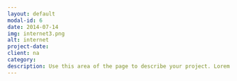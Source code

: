 ```yaml
---
layout: default
modal-id: 6
date: 2014-07-14
img: internet3.png
alt: internet
project-date: 
client: na
category: 
description: Use this area of the page to describe your project. Lorem ipsum dolor sit amet, consectetur adipisicing elit. Mollitia neque assumenda ipsam nihil, molestias magnam, recusandae quos quis inventore quisquam velit asperiores, vitae? Reprehenderit soluta, eos quod consequuntur itaque. Nam.
---
```

